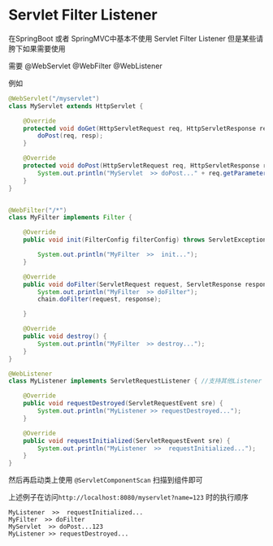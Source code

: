 # Servlet Filter Listener

在SpringBoot 或者 SpringMVC中基本不使用 Servlet  Filter  Listener 但是某些请胯下如果需要使用

需要 @WebServlet  @WebFilter  @WebListener 

例如

```java
@WebServlet("/myservlet")
class MyServlet extends HttpServlet {

    @Override
    protected void doGet(HttpServletRequest req, HttpServletResponse resp) throws ServletException, IOException {
        doPost(req, resp);
    }

    @Override
    protected void doPost(HttpServletRequest req, HttpServletResponse resp) throws ServletException, IOException {
        System.out.println("MyServlet  >> doPost..." + req.getParameter("name"));
    }
}


@WebFilter("/*")
class MyFilter implements Filter {

    @Override
    public void init(FilterConfig filterConfig) throws ServletException {

        System.out.println("MyFilter  >>  init...");
    }

    @Override
    public void doFilter(ServletRequest request, ServletResponse response, FilterChain chain) throws IOException, ServletException {
        System.out.println("MyFilter  >> doFilter");
        chain.doFilter(request, response);

    }

    @Override
    public void destroy() {
        System.out.println("MyFilter  >> destroy...");
    }
}

@WebListener
class MyListener implements ServletRequestListener { //支持其他Listener

    @Override
    public void requestDestroyed(ServletRequestEvent sre) {
        System.out.println("MyListener >> requestDestroyed...");
    }

    @Override
    public void requestInitialized(ServletRequestEvent sre) {
        System.out.println("MyListener  >>  requestInitialized...");
    }
}
```

然后再启动类上使用  `@ServletComponentScan` 扫描到组件即可



上述例子在访问`http://localhost:8080/myservlet?name=123` 时的执行顺序

```
MyListener  >>  requestInitialized...
MyFilter  >> doFilter
MyServlet  >> doPost...123
MyListener >> requestDestroyed...

```

